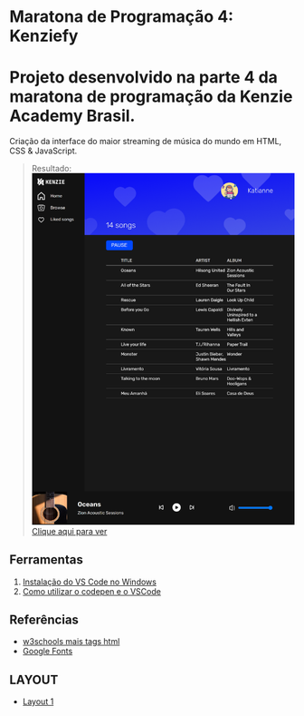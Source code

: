 # Maratona de Programação 4: Kenziefy

# Projeto desenvolvido na parte 4 da maratona de programação da Kenzie Academy Brasil.
Criação da interface do maior streaming de música do mundo em HTML, CSS & JavaScript.
>Resultado:
![img](https://github.com/katianne23/Projeto-Kenziefy/blob/master/src/img/Kenzify.png)
[Clique aqui para ver](https://katianne23.github.io/Projeto-Kenziefy/)


## Ferramentas

1. [Instalação do VS Code no Windows](https://kenzie.com.br/blog/instalacao-vs-code-windows/)
2. [Como utilizar o codepen e o VSCode](https://kenzie-academy-brasil.github.io/ferramentas/)

## Referências
- [w3schools mais tags html](https://www.w3schools.com/tags/default.asp)
- [Google Fonts](https://fonts.google.com/)

## LAYOUT
- [Layout 1](https://www.figma.com/file/bmfeM0PomxJXgHPjjobiPp/Player_Kenzie_2021-09?node-id=33%3A61)


